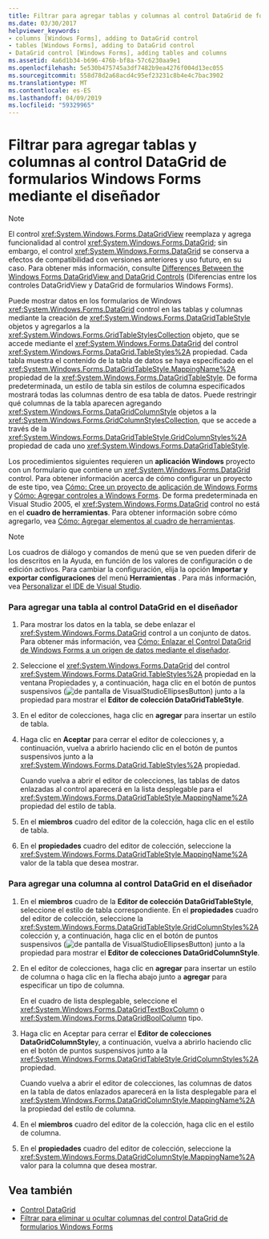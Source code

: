 ```yaml
---
title: Filtrar para agregar tablas y columnas al control DataGrid de formularios Windows Forms mediante el diseñador
ms.date: 03/30/2017
helpviewer_keywords:
- columns [Windows Forms], adding to DataGrid control
- tables [Windows Forms], adding to DataGrid control
- DataGrid control [Windows Forms], adding tables and columns
ms.assetid: 4a6d1b34-b696-476b-bf8a-57c6230aa9e1
ms.openlocfilehash: 5e530b475745a3df7482b9ea4276f004d13ec055
ms.sourcegitcommit: 558d78d2a68acd4c95ef23231c8b4e4c7bac3902
ms.translationtype: MT
ms.contentlocale: es-ES
ms.lasthandoff: 04/09/2019
ms.locfileid: "59329965"
---
```

# <a name="how-to-add-tables-and-columns-to-the-windows-forms-datagrid-control-using-the-designer"></a>Filtrar para agregar tablas y columnas al control DataGrid de formularios Windows Forms mediante el diseñador

> [!NOTE]
>  El control <xref:System.Windows.Forms.DataGridView> reemplaza y agrega funcionalidad al control <xref:System.Windows.Forms.DataGrid>; sin embargo, el control <xref:System.Windows.Forms.DataGrid> se conserva a efectos de compatibilidad con versiones anteriores y uso futuro, en su caso. Para obtener más información, consulte [Differences Between the Windows Forms DataGridView and DataGrid Controls](differences-between-the-windows-forms-datagridview-and-datagrid-controls.md) (Diferencias entre los controles DataGridView y DataGrid de formularios Windows Forms).  
  
 Puede mostrar datos en los formularios de Windows <xref:System.Windows.Forms.DataGrid> control en las tablas y columnas mediante la creación de <xref:System.Windows.Forms.DataGridTableStyle> objetos y agregarlos a la <xref:System.Windows.Forms.GridTableStylesCollection> objeto, que se accede mediante el <xref:System.Windows.Forms.DataGrid> del control <xref:System.Windows.Forms.DataGrid.TableStyles%2A> propiedad. Cada tabla muestra el contenido de la tabla de datos se haya especificado en el <xref:System.Windows.Forms.DataGridTableStyle.MappingName%2A> propiedad de la <xref:System.Windows.Forms.DataGridTableStyle>. De forma predeterminada, un estilo de tabla sin estilos de columna especificados mostrará todas las columnas dentro de esa tabla de datos. Puede restringir qué columnas de la tabla aparecen agregando <xref:System.Windows.Forms.DataGridColumnStyle> objetos a la <xref:System.Windows.Forms.GridColumnStylesCollection>, que se accede a través de la <xref:System.Windows.Forms.DataGridTableStyle.GridColumnStyles%2A> propiedad de cada uno <xref:System.Windows.Forms.DataGridTableStyle>.  
  
 Los procedimientos siguientes requieren un **aplicación Windows** proyecto con un formulario que contiene un <xref:System.Windows.Forms.DataGrid> control. Para obtener información acerca de cómo configurar un proyecto de este tipo, vea [Cómo: Cree un proyecto de aplicación de Windows Forms](/visualstudio/ide/step-1-create-a-windows-forms-application-project) y [Cómo: Agregar controles a Windows Forms](how-to-add-controls-to-windows-forms.md). De forma predeterminada en Visual Studio 2005, el <xref:System.Windows.Forms.DataGrid> control no está en el **cuadro de herramientas**. Para obtener información sobre cómo agregarlo, vea [Cómo: Agregar elementos al cuadro de herramientas](https://docs.microsoft.com/previous-versions/visualstudio/visual-studio-2010/ms165355(v=vs.100)).  
  
> [!NOTE]
>  Los cuadros de diálogo y comandos de menú que se ven pueden diferir de los descritos en la Ayuda, en función de los valores de configuración o de edición activos. Para cambiar la configuración, elija la opción **Importar y exportar configuraciones** del menú **Herramientas** . Para más información, vea [Personalizar el IDE de Visual Studio](/visualstudio/ide/personalizing-the-visual-studio-ide).  
  
### <a name="to-add-a-table-to-the-datagrid-control-in-the-designer"></a>Para agregar una tabla al control DataGrid en el diseñador  
  
1. Para mostrar los datos en la tabla, se debe enlazar el <xref:System.Windows.Forms.DataGrid> control a un conjunto de datos. Para obtener más información, vea [Cómo: Enlazar el Control DataGrid de Windows Forms a un origen de datos mediante el diseñador](bind-wf-datagrid-control-to-a-data-source-using-the-designer.md).  
  
2. Seleccione el <xref:System.Windows.Forms.DataGrid> del control <xref:System.Windows.Forms.DataGrid.TableStyles%2A> propiedad en la ventana Propiedades y, a continuación, haga clic en el botón de puntos suspensivos (![de pantalla de VisualStudioEllipsesButton](../media/vbellipsesbutton.png "vbEllipsesButton")) junto a la propiedad para mostrar el **Editor de colección DataGridTableStyle**.  
  
3. En el editor de colecciones, haga clic en **agregar** para insertar un estilo de tabla.  
  
4. Haga clic en **Aceptar** para cerrar el editor de colecciones y, a continuación, vuelva a abrirlo haciendo clic en el botón de puntos suspensivos junto a la <xref:System.Windows.Forms.DataGrid.TableStyles%2A> propiedad.  
  
     Cuando vuelva a abrir el editor de colecciones, las tablas de datos enlazadas al control aparecerá en la lista desplegable para el <xref:System.Windows.Forms.DataGridTableStyle.MappingName%2A> propiedad del estilo de tabla.  
  
5. En el **miembros** cuadro del editor de la colección, haga clic en el estilo de tabla.  
  
6. En el **propiedades** cuadro del editor de colección, seleccione la <xref:System.Windows.Forms.DataGridTableStyle.MappingName%2A> valor de la tabla que desea mostrar.  
  
### <a name="to-add-a-column-to-the-datagrid-control-in-the-designer"></a>Para agregar una columna al control DataGrid en el diseñador  
  
1. En el **miembros** cuadro de la **Editor de colección DataGridTableStyle**, seleccione el estilo de tabla correspondiente. En el **propiedades** cuadro del editor de colección, seleccione la <xref:System.Windows.Forms.DataGridTableStyle.GridColumnStyles%2A> colección y, a continuación, haga clic en el botón de puntos suspensivos (![de pantalla de VisualStudioEllipsesButton](../media/vbellipsesbutton.png " vbEllipsesButton")) junto a la propiedad para mostrar el **Editor de colecciones DataGridColumnStyle**.  
  
2. En el editor de colecciones, haga clic en **agregar** para insertar un estilo de columna o haga clic en la flecha abajo junto a **agregar** para especificar un tipo de columna.  
  
     En el cuadro de lista desplegable, seleccione el <xref:System.Windows.Forms.DataGridTextBoxColumn> o <xref:System.Windows.Forms.DataGridBoolColumn> tipo.  
  
3. Haga clic en Aceptar para cerrar el **Editor de colecciones DataGridColumnStyle**y, a continuación, vuelva a abrirlo haciendo clic en el botón de puntos suspensivos junto a la <xref:System.Windows.Forms.DataGridTableStyle.GridColumnStyles%2A> propiedad.  
  
     Cuando vuelva a abrir el editor de colecciones, las columnas de datos en la tabla de datos enlazados aparecerá en la lista desplegable para el <xref:System.Windows.Forms.DataGridColumnStyle.MappingName%2A> la propiedad del estilo de columna.  
  
4. En el **miembros** cuadro del editor de la colección, haga clic en el estilo de columna.  
  
5. En el **propiedades** cuadro del editor de colección, seleccione la <xref:System.Windows.Forms.DataGridColumnStyle.MappingName%2A> valor para la columna que desea mostrar.  
  
## <a name="see-also"></a>Vea también

- [Control DataGrid](datagrid-control-windows-forms.md)
- [Filtrar para eliminar u ocultar columnas del control DataGrid de formularios Windows Forms](how-to-delete-or-hide-columns-in-the-windows-forms-datagrid-control.md)

